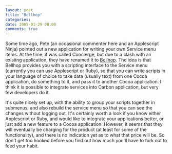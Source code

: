```yaml
---
layout: post
title: "Bellhop"
categories:
date: 2005-01-29 00:00
comments: true
---
```


<p>Some time ago, Pete (an occasional commenter here and an Applescript Ninja) pointed out a new application for writing your own Service menu items. At the time, it was called Concierge, but due to a clash with an existing application, they have renamed it to <a href="http://www.xendai.com/bellhop/" title="xendai | bellhop overview">Bellhop</a>. The idea is that Bellhop provides you with a scripting interface to the Service menu (currently you can use Applescript or Ruby), so that you can write scripts in your language of choice to take data (usually text) from one Cocoa application, do something to it, and pass it to another Cocoa application. I think it is possible to integrate services into Carbon application, but very few developers do it.</p>

<p>It's quite nicely set up, with the ability to group your scripts together in submenus, and also rebuild the service menu so that you can see the changes without logging out. It's certainly worth a look if you know either Applescript or Ruby, and would like to integrate your applications better, or just add a new feature to a Cocoa application. However, it seems that they will eventually be charging for the product (at least for some of the functionality), and there is no indication yet as to what that price will be. So don't get too hooked before you find out how much you'll have to fork out to feed your habit.</p>


